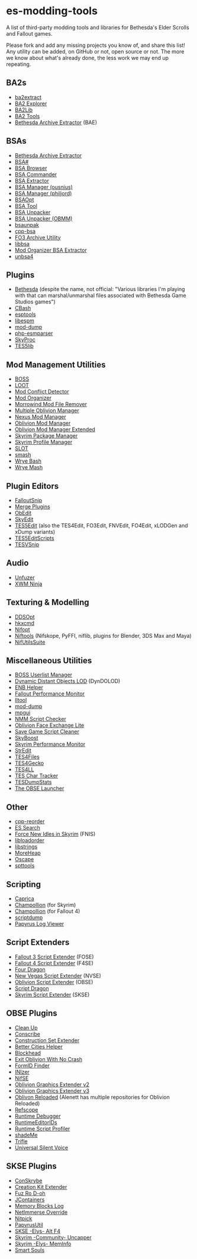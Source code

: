 # es-modding-tools
A list of third-party modding tools and libraries for Bethesda's Elder Scrolls and Fallout games.

Please fork and add any missing projects you know of, and share this list! Any utility can be added, on GitHub or not, open source or not. The more we know about what's already done, the less work we may end up repeating.

## BA2s

* [ba2extract](http://f4se.silverlock.org/)
* [BA2 Explorer](https://github.com/miere43/ba2explorer)
* [BA2Lib](https://github.com/digitalutopia1/BA2Lib)
* [BA2 Tools](https://github.com/miere43/ba2tools)
* [Bethesda Archive Extractor](https://github.com/jonwd7/bae) (BAE)

## BSAs

* [Bethesda Archive Extractor](https://github.com/jonwd7/bae)
* [BSA#](https://github.com/jzebedee/bsasharp)
* [BSA Browser](https://github.com/AlexxEG/BSA_Browser)
* [BSA Commander](http://letalka.sourceforge.net/morr/index.htm)
* [BSA Extractor](https://github.com/CynicRus/BSAExtractor)
* [BSA Manager (ousnius)](https://github.com/ousnius/BSA-Manager)
* [BSA Manager (philjord)](https://github.com/philjord/BSAManager)
* [BSAOpt](https://github.com/Ethatron/bsaopt)
* [BSA Tool](https://github.com/Dysperia/BSATool)
* [BSA Unpacker](https://github.com/pseudoh/BSAUnPacker)
* [BSA Unpacker (OBMM)](http://www.nexusmods.com/oblivion/mods/3117/)
* [bsaunpak](https://github.com/figment/bsaunpak)
* [cpp-bsa](https://github.com/Yacoby/cpp-bsa)
* [FO3 Archive Utility](http://www.nexusmods.com/fallout3/mods/34/?)
* [libbsa](https://github.com/WrinklyNinja/libbsa)
* [Mod Organizer BSA Extractor](https://github.com/TanninOne/modorganizer-bsa_extractor)
* [unbsa4](https://github.com/angeld29/unbsa4)

## Plugins

* [Bethesda](https://github.com/acsellers/bethesda) (despite the name, not official: "Various libraries I'm playing with that can marshal/unmarshal files associated with Bethesda Game Studios games")
* [CBash](https://github.com/Ethatron/CBash)
* [esptools](https://github.com/anahuj/esptools)
* [libespm](https://github.com/WrinklyNinja/libespm)
* [mod-dump](https://github.com/matortheeternal)
* [php-esmparser](https://github.com/Yacoby/php-esmparser)
* [SkyProc](https://bitbucket.org/DienesToo/skyproc-library)
* [TES5lib](https://github.com/uesp/tes5lib)

## Mod Management Utilities

* [BOSS](https://github.com/boss-developers)
* [LOOT](https://github.com/loot)
* [Mod Conflict Detector](http://www.nexusmods.com/oblivion/mods/2579/)
* [Mod Organizer](https://github.com/TanninOne/modorganizer)
* [Morrowind Mod File Remover](https://github.com/Yacoby/Morrowind-Mod-File-Remover)
* [Multiple Oblivion Manager](http://www.nexusmods.com/oblivion/mods/41271/?)
* [Nexus Mod Manager](http://www.nexusmods.com/skyrim/mods/modmanager/?)
* [Oblivion Mod Manager](http://www.nexusmods.com/oblivion/mods/2097/)
* [Oblivion Mod Manager Extended](http://www.nexusmods.com/oblivion/mods/32277/)
* [Skyrim Package Manager](https://github.com/Yacoby/skyrim-package-manager)
* [Skyrim Profile Manager](https://github.com/camvr/Skyrim-Profile-Manager)
* [SLOT](https://github.com/matortheeternal/SLOT)
* [smash](https://github.com/matortheeternal/smash)
* [Wrye Bash](https://github.com/wrye-bash)
* [Wrye Mash](https://github.com/Yacoby/Wrye-Mash)

## Plugin Editors

* [FalloutSnip](https://github.com/figment/falloutsnip)
* [Merge Plugins](https://github.com/matortheeternal/merge-plugins)
* [ObEdit](https://github.com/uesp/obedit)
* [SkyEdit](https://github.com/uesp/skyedit)
* [TES5Edit](https://github.com/TES5Edit) (also the TES4Edit, FO3Edit, FNVEdit, FO4Edit, xLODGen and xDump variants)
* [TES5EditScripts](https://github.com/matortheeternal/TES5EditScripts)
* [TESVSnip](https://github.com/figment/tesvsnip)

## Audio

* [Unfuzer](http://www.nexusmods.com/skyrim/mods/19242/?)
* [XWM Ninja](http://www.nexusmods.com/skyrim/mods/53132/)

## Texturing & Modelling

* [DDSOpt](https://github.com/Ethatron/ddsopt)
* [hkxcmd](http://www.nexusmods.com/skyrim/mods/1797/?)
* [Nifopt](https://github.com/Ethatron/nifopt)
* [Niftools](https://github.com/niftools) (Nifskope, PyFFI, niflib, plugins for Blender, 3DS Max and Maya)
* [NifUtilsSuite](https://github.com/skyfox69/NifUtilsSuite)

## Miscellaneous Utilities

* [BOSS Userlist Manager](http://www.nexusmods.com/oblivion/mods/29790/)
* [Dynamic Distant Objects LOD](http://www.nexusmods.com/skyrim/mods/59721/?) (DynDOLOD)
* [ENB Helper](http://www.dev-c.com/skyrim/enbhelper/)
* [Fallout Performance Monitor](http://www.nexusmods.com/fallout4/mods/1762/?)
* [lltool](https://github.com/Gruftikus/lltool)
* [mod-dump](https://github.com/matortheeternal/mod-dump)
* [mpgui](https://github.com/Gruftikus/mpgui)
* [NMM Script Checker](https://github.com/miere43/nmm-script-checker)
* [Oblivion Face Exchange Lite](http://www.nexusmods.com/oblivion/mods/7808/)
* [Save Game Script Cleaner](http://www.nexusmods.com/skyrim/mods/52363/?)
* [SkyBoost](http://www.dev-c.com/skyrim/skyboost/)
* [Skyrim Performance Monitor](http://www.nexusmods.com/skyrim/mods/6491/?)
* [StrEdit](https://github.com/WrinklyNinja/stredit)
* [TES4Files](http://straygenius.com/index.php?title=TES4Files)
* [TES4Gecko](http://www.nexusmods.com/oblivion/mods/8665/?)
* [TES4LL](https://github.com/Gruftikus/tes4ll)
* [TES Char Tracker](https://github.com/miere43/tes-char-tracker)
* [TESDumpStats](https://github.com/lojack5/TESDumpStats)
* [The OBSE Launcher](http://www.nexusmods.com/oblivion/mods/6696/)

## Other

* [cpp-reorder](https://github.com/Yacoby/cpp-reorder)
* [ES Search](https://github.com/Yacoby/es-search)
* [Force New Idles in Skyrim](http://www.nexusmods.com/skyrim/mods/11811/) (FNIS)
* [libloadorder](https://github.com/WrinklyNinja/libloadorder)
* [libstrings](https://github.com/WrinklyNinja/libstrings)
* [MoreHeap](https://github.com/shadeMe/MoreHeap)
* [Oscape](https://github.com/Ethatron/Oscape)
* [spttools](https://github.com/anahuj/spttools)

## Scripting

* [Caprica](https://github.com/Orvid/Caprica)
* [Champollion](http://www.nexusmods.com/skyrim/mods/35307/?) (for Skyrim)
* [Champollion](https://github.com/Orvid/Champollion) (for Fallout 4)
* [scriptdump](http://f4se.silverlock.org/)
* [Papyrus Log Viewer](http://www.nexusmods.com/skyrim/mods/42815/?)

## Script Extenders

* [Fallout 3 Script Extender](http://fose.silverlock.org/) (FOSE)
* [Fallout 4 Script Extender](http://f4se.silverlock.org/) (F4SE)
* [Four Dragon](http://www.dev-c.com/fallout4/fourdragon/)
* [New Vegas Script Extender](http://nvse.silverlock.org/) (NVSE)
* [Oblivion Script Extender](http://obse.silverlock.org/) (OBSE)
* [Script Dragon](http://www.dev-c.com/skyrim/scriptdragon/)
* [Skyrim Script Extender](http://skse.silverlock.org/) (SKSE)

## OBSE Plugins

* [Clean Up](http://www.nexusmods.com/oblivion/mods/24606/)
* [Conscribe](https://github.com/shadeMe/ConScribe)
* [Construction Set Extender](http://www.nexusmods.com/oblivion/mods/36370/)
* [Better Cities Helper](https://github.com/shadeMe/Better-Cities-Helper)
* [Blockhead](https://github.com/shadeMe/Blockhead)
* [Exit Oblivion With No Crash](http://www.nexusmods.com/oblivion/mods/21416/)
* [FormID Finder](http://www.nexusmods.com/oblivion/mods/16704/)
* [INIzer](https://github.com/shadeMe/INIzer)
* [NifSE](http://www.nexusmods.com/oblivion/mods/21292/)
* [Oblivion Graphics Extender v2](https://github.com/scanti/Oblivion-Graphics-Extender-v2)
* [Oblivion Graphics Extender v3](https://github.com/shadeMe/Oblivion-Graphics-Extender-v3)
* [Oblivon Reloaded](https://github.com/Alenett) (Alenett has multiple repositories for Oblivion Reloaded)
* [Refscope](http://www.nexusmods.com/oblivion/mods/21862/)
* [Runtime Debugger](https://github.com/shadeMe/Runtime-Debugger)
* [RuntimeEditorIDs](https://github.com/shadeMe/RuntimeEditorIDs)
* [Runtime Script Profiler](https://github.com/shadeMe/RuntimeScriptProfiler)
* [shadeMe](https://github.com/shadeMe/shadeMe)
* [Trifle](https://github.com/shadeMe/Trifle)
* [Universal Silent Voice](http://www.nexusmods.com/oblivion/mods/16622/)

## SKSE Plugins

* [ConSkrybe](https://github.com/shadeMe/ConSkrybe)
* [Creation Kit Extender](https://github.com/shadeMe/Creation-Kit-Extender)
* [Fuz Ro D-oh](https://github.com/shadeMe/Fuz-Ro-D-oh)
* [JContainers](https://github.com/SilverIce/JContainers)
* [Memory Blocks Log](http://www.nexusmods.com/skyrim/mods/50471/?)
* [NetImmerse Override](http://www.nexusmods.com/skyrim/mods/37481/)
* [Nitpick](https://github.com/shadeMe/Nitpick)
* [PapyrusUtil](http://www.nexusmods.com/skyrim/mods/58705/?)
* [SKSE -Elys- Alt F4](http://www.nexusmods.com/skyrim/mods/17202/?)
* [Skyrim -Community- Uncapper](http://www.nexusmods.com/skyrim/mods/1175/?)
* [Skyrim -Elys- MemInfo](http://www.nexusmods.com/skyrim/mods/2006/?)
* [Smart Souls](https://github.com/shadeMe/Smart-Souls)
